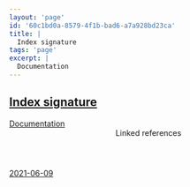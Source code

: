 ```yaml
---
layout: 'page'
id: '60c1bd0a-8579-4f1b-bad6-a7a928bd23ca'
title: |
  Index signature
tags: 'page'
excerpt: |
  Documentation
---
```


<h2 class="text-3xl font-semibold mb-4"><a class="rounded-sm focus:outline-none focus:ring-2 focus:ring-offset-2 dark:focus:ring-offset-gray-900 dark:focus:ring-pink-400 focus:ring-pink-700" href="/pages/index-signature">Index signature</a></h2>

<div class="space-y-3">
<div class="element-block ml-0"><div class="flex-1"><a class="text-indigo-600 dark:text-indigo-400 rounded-sm focus:outline-none focus:ring-2 focus:ring-offset-2 dark:focus:ring-offset-gray-900 dark:focus:ring-pink-400 focus:ring-pink-700" href="https://www.typescriptlang.org/docs/handbook/2/objects.html#index-signatures" target="_blank" rel="noopener noreferrer">Documentation</a></div></div>
</div>


<section class="mt-8 space-y-2">
<header class="text-gray-500 dark:text-gray-400">Linked references</header>
<a class="block bg-gray-100 dark:bg-gray-800 p-4 rounded text-teal-700 dark:text-teal-400 focus:outline-none focus:ring-2 focus:ring-offset-2 dark:focus:ring-offset-gray-900 focus:ring-teal-700 dark:focus:ring-teal-400 hover:ring-2 hover:ring-offset-2 dark:hover:ring-offset-gray-900 dark:hover:ring-teal-400 hover:ring-teal-700" href="/journals/2021-06-09">2021-06-09</a>
  </section>
